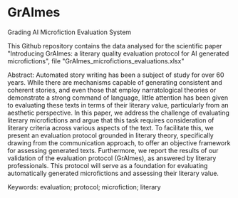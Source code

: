 # GrAImes
Grading AI Microfiction Evaluation System

This Github repository contains the data analysed for the scientific paper "Introducing GrAImes: a literary quality evaluation protocol for AI generated microfictions", file "GrAImes_microfictions_evaluations.xlsx"

Abstract: Automated story writing has been a subject of study for over 60 years. While
there are mechanisms capable of generating consistent and coherent stories, and even those
that employ narratological theories or demonstrate a strong command of language, little
attention has been given to evaluating these texts in terms of their literary value, particularly
from an aesthetic perspective. In this paper, we address the challenge of evaluating literary
microfictions and argue that this task requires consideration of literary criteria across
various aspects of the text. To facilitate this, we present an evaluation protocol grounded
in literary theory, specifically drawing from the communication approach, to offer an
objective framework for assessing generated texts. Furthermore, we report the results of our
validation of the evaluation protocol (GrAImes), as answered by literary professionals. This
protocol will serve as a foundation for evaluating automatically generated microfictions
and assessing their literary value.

Keywords: evaluation; protocol; microfiction; literary
